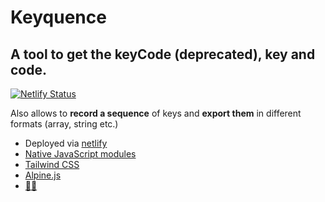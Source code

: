 # Keyquence
## A tool to get the keyCode (deprecated), key and code.

[![Netlify Status](https://api.netlify.com/api/v1/badges/XXXXXXXXXXXXXX/deploy-status)](https://app.netlify.com/sites/joshuablum/deploys)

Also allows to **record a sequence** of keys and **export them** in different formats (array, string etc.)

* Deployed via [netlify](https://www.netlify.com/)
* [Native JavaScript modules](https://developer.mozilla.org/en-US/docs/Web/JavaScript/Guide/Modules)
* [Tailwind CSS](https://tailwindcss.com)
* [Alpine.js](https://github.com/alpinejs/alpine)
* [🐰🥚](https://en.wikipedia.org/wiki/Easter_egg_(media))